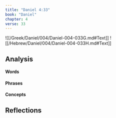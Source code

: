 ```yaml
---
title: "Daniel 4:33"
book: "Daniel"
chapter: 4
verse: 33
---
```

![[/Greek/Daniel/004/Daniel-004-033G.md#Text]]
![[/Hebrew/Daniel/004/Daniel-004-033H.md#Text]]

## Analysis

#### Words

#### Phrases

#### Concepts

## Reflections
